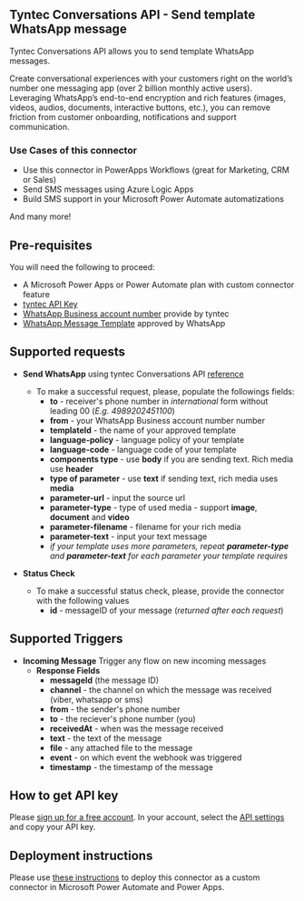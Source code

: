 ## Tyntec Conversations API - Send template WhatsApp message

Tyntec Conversations API allows you to send template WhatsApp messages.

Create conversational experiences with your customers right on the world’s number one messaging app (over 2 billion monthly active users). Leveraging WhatsApp’s end-to-end encryption and rich features (images, videos, audios, documents, interactive buttons, etc.), you can remove friction from customer onboarding, notifications and support communication.

### Use Cases of this connector
-   Use this connector in PowerApps Workflows (great for Marketing, CRM or Sales)
-   Send SMS messages using Azure Logic Apps
-   Build SMS support in your Microsoft Power Automate automatizations

And many more!


## Pre-requisites
You will need the following to proceed:
-   A Microsoft Power Apps or Power Automate plan with custom connector feature
-   [tyntec API Key](http://my.tyntec.com/api-settings)
-   [WhatsApp Business account number](https://www.tyntec.com/docs/whatsapp-business-api-account-information-get-started#toc--whatsapp-business-account-) provide by tyntec
-   [WhatsApp Message Template](https://www.tyntec.com/docs/whatsapp-business-api-account-information-get-started#toc-message-templates) approved by WhatsApp


## Supported requests
-   **Send WhatsApp** using tyntec Conversations API [reference](https://api.tyntec.com/reference/#conversations-send-messages-send-a-message)
    -   To make a successful request, please, populate the followings fields:
        -   **to** - receiver's phone number in _international_ form without leading 00 (_E.g. 4989202451100_)
        -   **from** - your WhatsApp Business account number number
        -   **templateId** - the name of your approved template
        -   **language-policy** - language policy of your template
        -   **language-code** - language code of your template
        -   **components type** - use **body** if you are sending text. Rich media use **header**
        -   **type of parameter** - use **text** if sending text, rich media uses **media**
        -   **parameter-url** - input the source url
        -   **parameter-type** - type of used media - support **image**, **document** and **video**
        -   **parameter-filename** - filename for your rich media
        -   **parameter-text** - input your text message
        -   _if your template uses more parameters, repeat **parameter-type** and **parameter-text** for each parameter your template requires_
        
        
- **Status Check**
    -   To make a successful status check, please, provide the connector with the following values
        -   **id** - messageID of your message (_returned after each request_)

## Supported Triggers

- **Incoming Message** Trigger any flow on new incoming messages
    - **Response Fields**
        - **messageId** (the message ID)
        - **channel** - the channel on which the message was received (viber, whatsapp or sms)
        - **from** - the sender's phone number
        - **to** - the reciever's phone number (you)
        - **receivedAt** - when was the message received
        - **text** - the text of the message
        - **file** - any attached file to the message
        - **event** - on which event the webhook was triggered
        - **timestamp** - the timestamp of the message


## How to get API key 
Please [sign up for a free account](https://www.tyntec.com/create-account). In your account, select the [API settings](http://my.tyntec.com/api-settings) and copy your API key.

## Deployment instructions
Please use [these instructions](https://docs.microsoft.com/en-us/connectors/custom-connectors/paconn-cli) to deploy this connector as a custom connector in Microsoft Power Automate and Power Apps.
